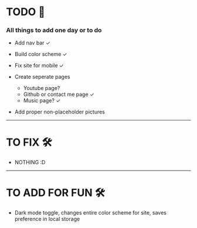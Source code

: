# TODO 🚧

### All things to add one day or to do

- Add nav bar ✓

- Build color scheme ✓

- Fix site for mobile ✓

- Create seperate pages
  - Youtube page?
  - Github or contact me page ✓
  - Music page? ✓
  
- Add proper non-placeholder pictures

---

# TO FIX 🛠

- NOTHING :D



---

# TO ADD FOR FUN 🛠

- Dark mode toggle, changes entire color scheme for site, saves  preference in local storage

